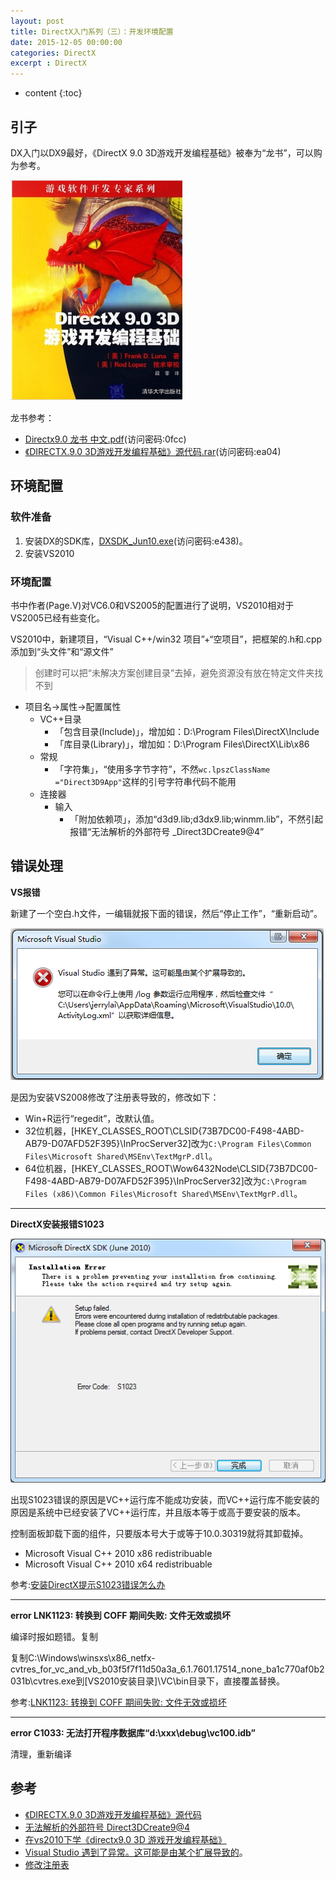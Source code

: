 ```yaml
---
layout: post
title: DirectX入门系列（三）：开发环境配置
date: 2015-12-05 00:00:00
categories: DirectX
excerpt : DirectX
---
```


* content
{:toc}

## 引子

DX入门以DX9最好，《DirectX 9.0 3D游戏开发编程基础》被奉为“龙书”，可以购为参考。

![dx_book](/assets/blog-images/2015-12-05_001.png)

龙书参考：

- [Directx9.0 龙书 中文.pdf](http://yunpan.cn/c33HINQYsxXBQ)(访问密码:0fcc) 
- [《DIRECTX.9.0 3D游戏开发编程基础》源代码.rar](http://yunpan.cn/c33HpH4npk3IB)(访问密码:ea04)

## 环境配置

### 软件准备

1. 安装DX的SDK库，[DXSDK_Jun10.exe](http://yunpan.cn/c33HjZpVmQjq4)(访问密码:e438)。
1. 安装VS2010

### 环境配置

书中作者(Page.V)对VC6.0和VS2005的配置进行了说明，VS2010相对于VS2005已经有些变化。

VS2010中，新建项目，“Visual C++/win32 项目”+“空项目”，把框架的.h和.cpp添加到“头文件”和“源文件”

> 创建时可以把“未解决方案创建目录”去掉，避免资源没有放在特定文件夹找不到

- 项目名->属性->配置属性
	- VC++目录
		- 「包含目录(Include)」，增加如：D:\Program Files\DirectX\Include
		- 「库目录(Library)」，增加如：D:\Program Files\DirectX\Lib\x86
	- 常规
		- 「字符集」，“使用多字节字符”，不然`wc.lpszClassName	="Direct3D9App"`这样的引号字符串代码不能用
	- 连接器
		- 输入
			- 「附加依赖项」，添加“d3d9.lib;d3dx9.lib;winmm.lib”，不然引起报错“无法解析的外部符号 _Direct3DCreate9@4”

## 错误处理

**VS报错**

新建了一个空白.h文件，一编辑就报下面的错误，然后“停止工作”，“重新启动”。

![VSCrash](/assets/blog-images/2015-12-05_002.png)

是因为安装VS2008修改了注册表导致的，修改如下：

- Win+R运行“regedit”，改默认值。
- 32位机器，[HKEY_CLASSES_ROOT\CLSID\{73B7DC00-F498-4ABD-AB79-D07AFD52F395}\InProcServer32]改为`C:\Program Files\Common Files\Microsoft Shared\MSEnv\TextMgrP.dll`。
- 64位机器，[HKEY_CLASSES_ROOT\Wow6432Node\CLSID\{73B7DC00-F498-4ABD-AB79-D07AFD52F395}\InProcServer32]改为`C:\Program Files (x86)\Common Files\Microsoft Shared\MSEnv\TextMgrP.dll`。

---

**DirectX安装报错S1023**

![SDK_INSTALL_ERROR](/assets/blog-images/2015-12-05_010.png)

出现S1023错误的原因是VC++运行库不能成功安装，而VC++运行库不能安装的原因是系统中已经安装了VC++运行库，并且版本等于或高于要安装的版本。

控制面板卸载下面的组件，只要版本号大于或等于10.0.30319就将其卸载掉。

- Microsoft Visual C++ 2010 x86 redistribuable
- Microsoft Visual C++ 2010 x64 redistribuable

参考:[安装DirectX提示S1023错误怎么办](http://jingyan.baidu.com/article/84b4f565ec699f60f6da32c1.html)

---

**error LNK1123: 转换到 COFF 期间失败: 文件无效或损坏**

编译时报如题错。复制

复制C:\Windows\winsxs\x86_netfx-cvtres_for_vc_and_vb_b03f5f7f11d50a3a_6.1.7601.17514_none_ba1c770af0b2031b\cvtres.exe到[VS2010安装目录]\VC\bin目录下，直接覆盖替换。

参考:[LNK1123: 转换到 COFF 期间失败: 文件无效或损坏](http://www.cnblogs.com/newpanderking/p/4003228.html)

---

**error C1033: 无法打开程序数据库“d:\xxx\debug\vc100.idb”**

清理，重新编译
		
## 参考

- [《DIRECTX.9.0 3D游戏开发编程基础》源代码 ](http://download.csdn.net/download/iduosi/5322143)
- [无法解析的外部符号 Direct3DCreate9@4](http://blog.csdn.net/zggxyx2004/article/details/5307943)
- [在vs2010下学《directx9.0 3D 游戏开发编程基础》](http://blog.csdn.net/yuanyazhen1/article/details/5836075)
- [Visual Studio 遇到了异常。这可能是由某个扩展导致的](http://blog.csdn.net/jinzhilong580231/article/details/6945991)。
- [修改注册表](http://zhidao.baidu.com/link?url=0oufaGASabTwq_JgnQY_np92z8-OrXxMHlyJ_WlQ1PAEdhF9SIJkw6MKqV1kLRBAEpRRAxs7egZumFv6P66Lv_)
